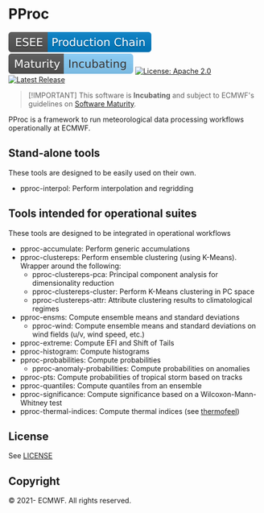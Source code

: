 # PProc

[![ESEE Production Chain](https://github.com/ecmwf/codex/raw/refs/heads/main/ESEE/production_chain_badge.svg)](https://github.com/ecmwf/codex/blob/main/ESEE#production-chain)
[![Maturity: Incubating](https://github.com/ecmwf/codex/raw/refs/heads/main/Project%20Maturity/incubating_badge.svg)](https://github.com/ecmwf/codex/raw/refs/heads/main/Project%20Maturity#incubating)
[![License: Apache 2.0](https://img.shields.io/badge/License-Apache%202.0-blue.svg)](https://opensource.org/licenses/apache-2-0)
[![Latest Release](https://img.shields.io/github/v/tag/ecmwf/pproc?color=blue&filter=*.*.*&label=Release)](https://github.com/ecmwf/pproc/tags)

> \[!IMPORTANT\]
> This software is **Incubating** and subject to ECMWF's guidelines on [Software Maturity](https://github.com/ecmwf/codex/raw/refs/heads/main/Project%20Maturity).

PProc is a framework to run meteorological data processing workflows operationally at ECMWF.

## Stand-alone tools

These tools are designed to be easily used on their own.

  * pproc-interpol: Perform interpolation and regridding

## Tools intended for operational suites

These tools are designed to be integrated in operational workflows

  * pproc-accumulate: Perform generic accumulations
  * pproc-clustereps: Perform ensemble clustering (using K-Means). Wrapper around the following:
    * pproc-clustereps-pca: Principal component analysis for dimensionality reduction
    * pproc-clustereps-cluster: Perform K-Means clustering in PC space
    * pproc-clustereps-attr: Attribute clustering results to climatological regimes
  * pproc-ensms: Compute ensemble means and standard deviations
    * pproc-wind: Compute ensemble means and standard deviations on wind fields (u/v, wind speed, etc.)
  * pproc-extreme: Compute EFI and Shift of Tails
  * pproc-histogram: Compute histograms
  * pproc-probabilities: Compute probabilities
    * pproc-anomaly-probabilities: Compute probabilities on anomalies
  * pproc-pts: Compute probabilities of tropical storm based on tracks
  * pproc-quantiles: Compute quantiles from an ensemble
  * pproc-significance: Compute significance based on a Wilcoxon-Mann-Whitney test
  * pproc-thermal-indices: Compute thermal indices (see [thermofeel](https://github.com/ecmwf/thermofeel))

## License

See [LICENSE](LICENSE)

## Copyright

© 2021- ECMWF. All rights reserved.
